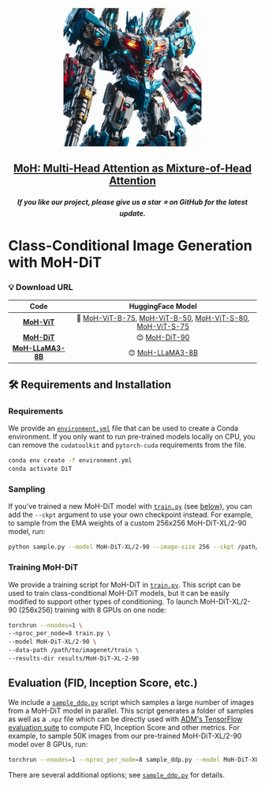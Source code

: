 <div align=center>
<img src="../figures/fig1.png" width="280px">
</div>

<h2 align="center"> <a href="">MoH: Multi-Head Attention as Mixture-of-Head Attention

</a></h2>
<h5 align="center"> If you like our project, please give us a star ⭐ on GitHub for the latest update.</h5>


# Class-Conditional Image Generation with MoH-DiT

### 💡 Download URL

<div align=center>

|                   Code                    |                                                                                                                         HuggingFace Model                                                                                                                         |  
|:-----------------------------------------:|:-----------------------------------------------------------------------------------------------------------------------------------------------------------------------------------------------------------------------------------------------------------------:|
|     **[MoH-ViT](MoH-ViT/Readme.md)**      | 🤗 [MoH-ViT-B-75](https://huggingface.co/Chat-UniVi/MoH-ViT-B-75), [MoH-ViT-B-50](https://huggingface.co/Chat-UniVi/MoH-ViT-B-50), [MoH-ViT-S-80](https://huggingface.co/Chat-UniVi/MoH-ViT-S-80), [MoH-ViT-S-75](https://huggingface.co/Chat-UniVi/MoH-ViT-S-75) |
|     **[MoH-DiT](MoH-DiT/Readme.md)**      |                                                                                                 😊 [MoH-DiT-90](https://huggingface.co/Chat-UniVi/MoH-DiT-XL-90)                                                                                                  | 
| **[MoH-LLaMA3-8B](MoH-LLaMA3/Readme.md)** |                                                                                                                        😊 [MoH-LLaMA3-8B](https://huggingface.co/Chat-UniVi/MoH-LLaMA3-8B)                                                                                                                         | 

</div>

## 🛠️ Requirements and Installation
### Requirements

We provide an [`environment.yml`](environment.yml) file that can be used to create a Conda environment. If you only want 
to run pre-trained models locally on CPU, you can remove the `cudatoolkit` and `pytorch-cuda` requirements from the file.

```bash
conda env create -f environment.yml
conda activate DiT
```


### Sampling 

If you've trained a new MoH-DiT model with [`train.py`](train.py) (see [below](#training-dit)), you can add the `--ckpt`
argument to use your own checkpoint instead. For example, to sample from the EMA weights of a custom 
256x256 MoH-DiT-XL/2-90 model, run:

```bash
python sample.py --model MoH-DiT-XL/2-90 --image-size 256 --ckpt /path/to/model.pt
```


### Training MoH-DiT

We provide a training script for MoH-DiT in [`train.py`](train.py). This script can be used to train class-conditional 
MoH-DiT models, but it can be easily modified to support other types of conditioning. To launch MoH-DiT-XL/2-90 (256x256) training with 8 GPUs on 
one node:

```bash
torchrun --nnodes=1 \
--nproc_per_node=8 train.py \
--model MoH-DiT-XL/2-90 \
--data-path /path/to/imagenet/train \
--results-dir results/MoH-DiT-XL-2-90
```

## Evaluation (FID, Inception Score, etc.)

We include a [`sample_ddp.py`](sample_ddp.py) script which samples a large number of images from a MoH-DiT model in parallel. This script 
generates a folder of samples as well as a `.npz` file which can be directly used with [ADM's TensorFlow
evaluation suite](https://github.com/openai/guided-diffusion/tree/main/evaluations) to compute FID, Inception Score and
other metrics. For example, to sample 50K images from our pre-trained MoH-DiT-XL/2-90 model over 8 GPUs, run:

```bash
torchrun --nnodes=1 --nproc_per_node=8 sample_ddp.py --model MoH-DiT-XL/2-90 --num-fid-samples 50000
```

There are several additional options; see [`sample_ddp.py`](sample_ddp.py) for details.